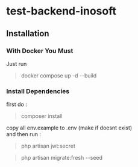 # test-backend-inosoft

## Installation
### With Docker You Must

Just run </br>
<blockquote>docker compose up -d --build</blockquote>

### Install Dependencies
first do :
<blockquote>composer install</blockquote>
copy all env.example to .env (make if doesnt exist) </br>
and then run :
<blockquote>php artisan jwt:secret</blockquote>
<blockquote>php artisan migrate:fresh --seed</blockquote>

